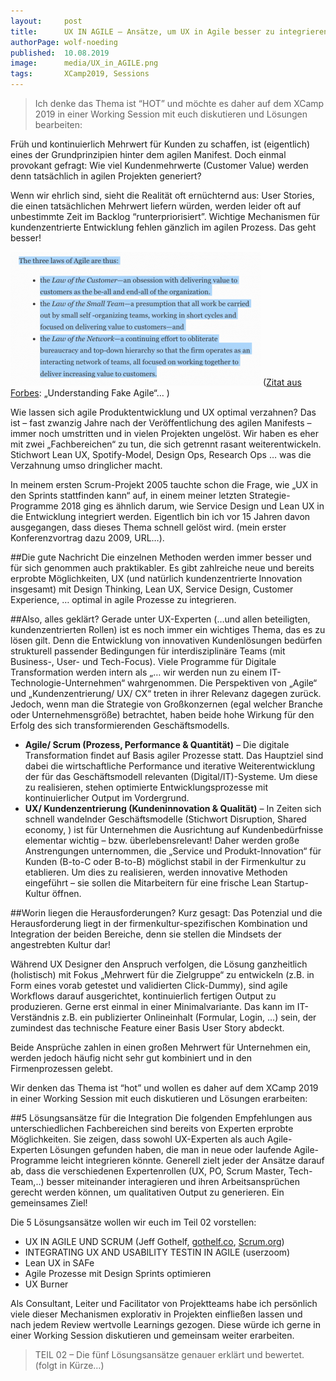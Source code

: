 ```yaml
---
layout:     post
title:      UX IN AGILE – Ansätze, um UX in Agile besser zu integrieren (Teil 1)
authorPage: wolf-noeding
published:  10.08.2019
image:      media/UX_in_AGILE.png
tags:       XCamp2019, Sessions
---
```


> Ich denke das Thema ist “HOT” und möchte es daher auf dem XCamp 2019 in einer Working Session mit euch diskutieren und Lösungen bearbeiten:

Früh und kontinuierlich Mehrwert für Kunden zu schaffen, ist (eigentlich) eines der Grundprinzipien hinter dem agilen Manifest. Doch einmal provokant gefragt: Wie viel Kundenmehrwerte (Customer Value) werden denn tatsächlich in agilen Projekten generiert?

Wenn wir ehrlich sind, sieht die Realität oft ernüchternd aus: User Stories, die einen tatsächlichen Mehrwert liefern würden, werden leider oft auf unbestimmte Zeit im Backlog “runterpriorisiert”. Wichtige Mechanismen für kundenzentrierte Entwicklung fehlen gänzlich im agilen Prozess. Das geht besser!

![Zitat aus Forbes](/media/Bild_Agile_laws-400x214.png)
([Zitat aus Forbes](https://www.forbes.com/sites/stevedenning/2019/05/23/understanding-fake-agile/#1944085b4bbe): „Understanding Fake Agile“… )

Wie lassen sich agile Produktentwicklung und UX optimal verzahnen? Das ist – fast zwanzig Jahre nach der Veröffentlichung des agilen Manifests – immer noch umstritten und in vielen Projekten ungelöst. Wir haben es eher mit zwei „Fachbereichen“ zu tun, die sich getrennt rasant weiterentwickeln. Stichwort Lean UX, Spotify-Model, Design Ops, Research Ops … was die Verzahnung umso dringlicher macht.

In meinem ersten Scrum-Projekt 2005 tauchte schon die Frage, wie „UX in den Sprints stattfinden kann“ auf, in einem meiner letzten Strategie-Programme 2018 ging es ähnlich darum, wie Service Design und Lean UX in die Entwicklung integriert werden. Eigentlich bin ich vor 15 Jahren davon ausgegangen, dass dieses Thema schnell gelöst wird. (mein erster Konferenzvortrag dazu 2009, URL…).

##Die gute Nachricht
Die einzelnen Methoden werden immer besser und für sich genommen auch praktikabler. Es gibt zahlreiche neue und bereits erprobte Möglichkeiten, UX (und natürlich kundenzentrierte Innovation insgesamt) mit Design Thinking, Lean UX, Service Design, Customer Experience, … optimal in agile Prozesse zu integrieren.

##Also, alles geklärt?
Gerade unter UX-Experten (…und allen beteiligten, kundenzentrierten Rollen) ist es noch immer ein wichtiges Thema, das es zu lösen gilt. Denn die Entwicklung von innovativen Kundenlösungen bedürfen strukturell passender Bedingungen für interdisziplinäre Teams (mit Business-, User- und Tech-Focus). Viele Programme für Digitale Transformation werden intern als „… wir werden nun zu einem IT-Technologie-Unternehmen“ wahrgenommen. Die Perspektiven von „Agile“ und „Kundenzentrierung/ UX/ CX“ treten in ihrer Relevanz dagegen zurück. Jedoch, wenn man die Strategie von Großkonzernen (egal welcher Branche oder Unternehmensgröße) betrachtet, haben beide hohe Wirkung für den Erfolg des sich transformierenden Geschäftsmodells.

- **Agile/ Scrum (Prozess, Performance & Quantität)** – Die digitale Transformation findet auf Basis agiler Prozesse statt. Das Hauptziel sind dabei die wirtschaftliche Performance und iterative Weiterentwicklung der für das Geschäftsmodell relevanten (Digital/IT)-Systeme. Um diese zu realisieren, stehen optimierte Entwicklungsprozesse mit kontinuierlicher Output im Vordergrund.
- **UX/ Kundenzentrierung (Kundeninnovation & Qualität)** – In Zeiten sich schnell wandelnder Geschäftsmodelle (Stichwort Disruption, Shared economy, ) ist für Unternehmen die Ausrichtung auf Kundenbedürfnisse elementar wichtig – bzw. überlebensrelevant! Daher werden große Anstrengungen unternommen, die „Service und Produkt-Innovation“ für Kunden (B-to-C oder B-to-B) möglichst stabil in der Firmenkultur zu etablieren. Um dies zu realisieren, werden innovative Methoden eingeführt – sie sollen die Mitarbeitern für eine frische Lean Startup-Kultur öffnen.

##Worin liegen die Herausforderungen?
Kurz gesagt: Das Potenzial und die Herausforderung liegt in der firmenkultur-spezifischen Kombination und Integration der beiden Bereiche, denn sie stellen die Mindsets der angestrebten Kultur dar!

Während UX Designer den Anspruch verfolgen, die Lösung ganzheitlich (holistisch) mit Fokus „Mehrwert für die Zielgruppe“ zu entwickeln (z.B. in Form eines vorab getestet und validierten Click-Dummy), sind agile Workflows darauf ausgerichtet, kontinuierlich fertigen Output zu produzieren. Gerne erst einmal in einer Minimalvariante. Das kann im IT-Verständnis z.B. ein publizierter Onlineinhalt (Formular, Login, …) sein, der zumindest das technische Feature einer Basis User Story abdeckt.

Beide Ansprüche zahlen in einen großen Mehrwert für Unternehmen ein, werden jedoch häufig nicht sehr gut kombiniert und in den Firmenprozessen gelebt.

Wir denken das Thema ist “hot” und wollen es daher auf dem XCamp 2019 in einer Working Session mit euch diskutieren und Lösungen erarbeiten:

##5 Lösungsansätze für die Integration
Die folgenden Empfehlungen aus unterschiedlichen Fachbereichen sind bereits von Experten erprobte Möglichkeiten. Sie zeigen, dass sowohl UX-Experten als auch Agile-Experten Lösungen gefunden haben, die man in neue oder laufende Agile-Programme leicht integrieren könnte. Generell zielt jeder der Ansätze darauf ab, dass die verschiedenen Expertenrollen (UX, PO, Scrum Master, Tech-Team,..) besser miteinander interagieren und ihren Arbeitsansprüchen gerecht werden können, um qualitativen Output zu generieren. Ein gemeinsames Ziel!

Die 5 Lösungsansätze wollen wir euch im Teil 02 vorstellen:

- UX IN AGILE UND SCRUM (Jeff Gothelf, [gothelf.co](https://jeffgothelf.com/), [Scrum.org](https://www.scrum.org/))
- INTEGRATING UX AND USABILITY TESTIN IN AGILE (userzoom)
- Lean UX in SAFe
- Agile Prozesse mit Design Sprints optimieren
- UX Burner

Als Consultant, Leiter und Facilitator von Projektteams habe ich persönlich viele dieser Mechanismen explorativ in Projekten einfließen lassen und nach jedem Review wertvolle Learnings gezogen. Diese würde ich gerne in einer Working Session diskutieren und gemeinsam weiter erarbeiten.

> TEIL 02 – Die fünf Lösungsansätze genauer erklärt und bewertet. (folgt in Kürze…)
